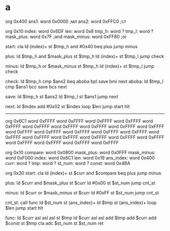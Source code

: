 # a

org 0x400
ans1: word 0x0000 ;мл
ans2: word 0xFFC0 ;ст

org 0x10
index: word 0x6DF
len: word 0x8
tmp_h: word ?
tmp_l: word ?
mask_plus: word 0x7F ;and
mask_minus: word 0xFF80 ;or

start: cla
  ld (index)+
  st $tmp_h
  and #0x40
  beq plus
  jump minus

plus: ld $tmp_h
  and $mask_plus
  st $tmp_h
  ld (index)+
  st $tmp_l
  jump check

minus: ld $tmp_h
  or $mask_minus
  st $tmp_h
  ld (index)+
  st $tmp_l
  jump check

check: ld $tmp_h
  cmp $ans2
  beq aboba
  bpl save
  bmi next
aboba: ld $tmp_l
  cmp $ans1
  bcc save
  bcs next

save: ld $tmp_h
  st $ans2
  ld $tmp_l
  st $ans1
  jump next

next: ld $index
  add #0x02
  st $index
  loop $len
  jump start
  hlt



-------------------
org 0x6C1
word 0xFFFF
word 0xFFFF
word 0xFFFF
word 0xFFFF
word 0xFFFF
word 0xFFFF
word 0xFFFF
word 0xFFFF
word 0xFFFF
word 0xFFFF
word 0xFFFF
word 0xFFFF
word 0xFFFF
word 0xFFFF
word 0xFFFF
word 0xFFFF
word 0xFFFF
word 0xFFFF
word 0xFFFF
word 0xFFFF
word 0xFFFF
word 0xFFFF
word 0xFFFF
word 0xFFFF
word 0xFFFF

org 0x10
compare: word 0x0800
mask_plus: word 0x0FFF
mask_minus: word 0xF000
index: word 0x6C1
len: word 0x19
ans_index: word 0x400
curr: word ?
tmp: word ?
st_num: word ?
const: word 0x4BA

org 0x30
start: cla
  ld (index)+
   st $curr
  and $compare
  beq plus
  jump minus

plus: ld $curr
  and $mask_plus
  st $curr
  ld #0x00
  st $st_num
  jump cnt_st

minus: ld $curr
  or $mask_minus
  st $curr
  ld #0xFF
  st $st_num
  jump cnt_st

cnt_st: call func
  ld $st_num
  st (ans_index)+
  ld $tmp
  st (ans_index)+
  loop $len
  jump start
  hlt

func: ld $curr
  asl
  asl
  asl
  st $tmp
  ld $curr
  asl
  asl
  add $tmp
  add $curr 
  add $const
  st $tmp
  cla
  adc $st_num
  st $st_num
  ret
